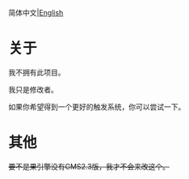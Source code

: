 简体中文|[English](https://github.com/JustInk-Soul/I-Wanna-Be-The-Engine-Gamemaker-YoyoyoG-Edition/blob/main/README.md)

# 关于
我不拥有此项目。

我只是修改者。

如果你希望得到一个更好的触发系统，你可以尝试一下。

# 其他
~~要不是果引擎没有GMS2.3版，我才不会来改这个。~~
